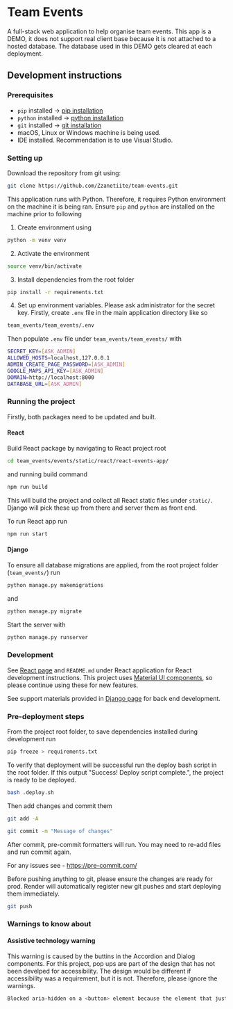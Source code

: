 # Team Events

A full-stack web application to help organise team events. This app is a DEMO, it does not support real client base because it is not attached to a hosted database. The database used in this DEMO gets cleared at each deployment.

## Development instructions

### Prerequisites

- `pip` installed -> [pip installation](https://pip.pypa.io/en/stable/installation/)
- `python` installed -> [python installation](https://www.python.org/downloads/)
- `git` installed -> [git installation](https://github.com/git-guides/install-git)
- macOS, Linux or Windows machine is being used.
- IDE installed. Recommendation is to use Visual Studio.

### Setting up

Download the repository from git using:

```bash
git clone https://github.com/Zzanetiite/team-events.git
```

This application runs with Python. Therefore, it requires Python environment on the machine it is being ran. Ensure `pip` and `python` are installed on the machine prior to following

1. Create environment using

```bash
python -m venv venv
```

2. Activate the environment

```bash
source venv/bin/activate
```

3. Install dependencies from the root folder

```bash
pip install -r requirements.txt
```

4. Set up environment variables. Please ask administrator for the secret key. Firstly, create `.env` file in the main application directory like so

```bash
team_events/team_events/.env
```

Then populate `.env` file under `team_events/team_events/` with

```bash
SECRET_KEY=[ASK_ADMIN]
ALLOWED_HOSTS=localhost,127.0.0.1
ADMIN_CREATE_PAGE_PASSWORD=[ASK_ADMIN]
GOOGLE_MAPS_API_KEY=[ASK_ADMIN]
DOMAIN=http://localhost:8000
DATABASE_URL=[ASK_ADMIN]
```

### Running the project

Firstly, both packages need to be updated and built.

#### React

Build React package by navigating to React project root

```bash
cd team_events/events/static/react/react-events-app/
```

and running build command

```bash
npm run build
```

This will build the project and collect all React static files under `static/`. Django will pick these up from there and server them as front end.

To run React app run

```bash
npm run start
```

#### Django

To ensure all database migrations are applied, from the root project folder (`team_events/`) run

```bash
python manage.py makemigrations
```

and

```bash
python manage.py migrate
```

Start the server with

```bash
python manage.py runserver
```

### Development

See [React page](https://react.dev/learn/react-developer-tools) and `README.md` under React application for React development instructions. This project uses [Material UI components](https://mui.com/material-ui/), so please continue using these for new features.

See support materials provided in [Django page](https://www.djangoproject.com/) for back end development.

### Pre-deployment steps

From the project root folder, to save dependencies installed during development run

```bash
pip freeze > requirements.txt
```

To verify that deployment will be successful run the deploy bash script in the root folder. If this output "Success! Deploy script complete.",
the project is ready to be deployed.

```bash
bash .deploy.sh
```

Then add changes and commit them

```bash
git add -A
```

```bash
git commit -m "Message of changes"
```

After commit, pre-commit formatters will run. You may need to re-add files and run commit again.

For any issues see - https://pre-commit.com/

Before pushing anything to git, please ensure the changes are ready for prod. Render will automatically register new git pushes and start deploying them immediately.

```bash
git push
```

### Warnings to know about

#### Assistive technology warning

This warning is caused by the buttins in the Accordion and Dialog components. For this project, pop ups are part of the design that has not been develped for accessibility. The design would be different if accessibility was a requirement, but it is not. Therefore, please ignore the warnings.

```bash
Blocked aria-hidden on a <button> element because the element that just received focus must not be hidden from assistive technology users. Avoid using aria-hidden on a focused element or its ancestor. Consider using the inert attribute instead, which will also prevent focus. For more details, see the aria-hidden section of the WAI-ARIA specification at https://w3c.github.io/aria/#aria-hidden.
```
